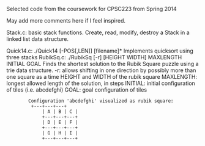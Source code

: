 Selected code from the coursework for CPSC223 from Spring 2014

May add more comments here if I feel inspired.

Stack.c: basic stack functions.  Create, read, modify, destroy a Stack in a linked list data structure.
         
Quick14.c: ./Quick14 [-POS[,LEN]] [filename]*
            Implements quicksort using three stacks
RubikSq.c:  ./RubikSq [-r] [HEIGHT WIDTH] MAXLENGTH INITIAL GOAL
            Finds the shortest solution to the Rubik Square puzzle using a trie data structure.
            -r: allows shifting in one direction by possibly more than one square as a time
            HEIGHT and WIDTH of the rubik square
            MAXLENGTH: longest allowed length of the solution, in steps
            INITIAL: initial configuration of tiles (i.e. abcdefghi)
            GOAL: goal configuration of tiles
            
            Configuration 'abcdefghi' visualized as rubik square:
             +---+---+---+
		         | A | B | C |
		         +---+---+---+
		         | D | E | F |
		         +---+---+---+
		         | G | H | I |
		         +---+---+---+
